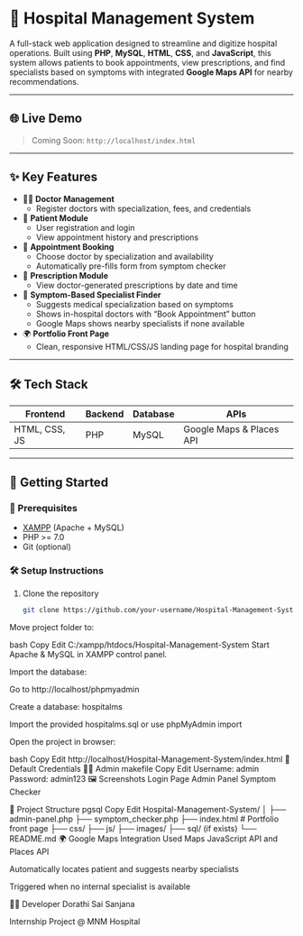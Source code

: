 # 🏥 Hospital Management System

A full-stack web application designed to streamline and digitize hospital operations. Built using **PHP**, **MySQL**, **HTML**, **CSS**, and **JavaScript**, this system allows patients to book appointments, view prescriptions, and find specialists based on symptoms with integrated **Google Maps API** for nearby recommendations.

---

## 🌐 Live Demo

> Coming Soon: `http://localhost/index.html`

---

## ✨ Key Features

- 👨‍⚕️ **Doctor Management**
  - Register doctors with specialization, fees, and credentials
- 👤 **Patient Module**
  - User registration and login
  - View appointment history and prescriptions
- 📅 **Appointment Booking**
  - Choose doctor by specialization and availability
  - Automatically pre-fills form from symptom checker
- 💊 **Prescription Module**
  - View doctor-generated prescriptions by date and time
- 🔎 **Symptom-Based Specialist Finder**
  - Suggests medical specialization based on symptoms
  - Shows in-hospital doctors with “Book Appointment” button
  - Google Maps shows nearby specialists if none available
- 🌍 **Portfolio Front Page**
  - Clean, responsive HTML/CSS/JS landing page for hospital branding

---

## 🛠 Tech Stack

| Frontend       | Backend     | Database | APIs                     |
|----------------|-------------|----------|---------------------------|
| HTML, CSS, JS  | PHP         | MySQL    | Google Maps & Places API |

---

## 🚀 Getting Started

### 🧰 Prerequisites
- [XAMPP](https://www.apachefriends.org/index.html) (Apache + MySQL)
- PHP >= 7.0
- Git (optional)

### 🛠 Setup Instructions

1. Clone the repository
   ```bash
   git clone https://github.com/your-username/Hospital-Management-System.git
Move project folder to:

bash
Copy
Edit
C:/xampp/htdocs/Hospital-Management-System
Start Apache & MySQL in XAMPP control panel.

Import the database:

Go to http://localhost/phpmyadmin

Create a database: hospitalms

Import the provided hospitalms.sql or use phpMyAdmin import

Open the project in browser:

bash
Copy
Edit
http://localhost/Hospital-Management-System/index.html
🔑 Default Credentials
👩‍💼 Admin
makefile
Copy
Edit
Username: admin
Password: admin123
🖼 Screenshots
Login Page	Admin Panel	Symptom Checker

📂 Project Structure
pgsql
Copy
Edit
Hospital-Management-System/
│
├── admin-panel.php
├── symptom_checker.php
├── index.html             # Portfolio front page
├── css/
├── js/
├── images/
├── sql/ (if exists)
└── README.md
🌍 Google Maps Integration
Used Maps JavaScript API and Places API

Automatically locates patient and suggests nearby specialists

Triggered when no internal specialist is available

👩‍💻 Developer
Dorathi Sai Sanjana

Internship Project @ MNM Hospital
